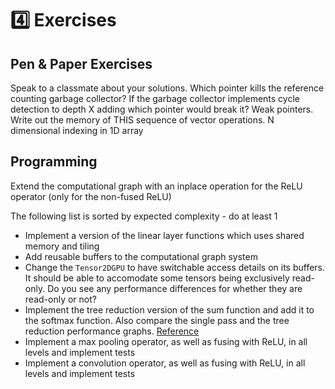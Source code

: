# 4️⃣ Exercises
## Pen & Paper Exercises
Speak to a classmate about your solutions.
Which pointer kills the reference counting garbage collector?
If the garbage collector implements cycle detection to depth X adding which pointer would break it?
Weak pointers.
Write out the memory of THIS sequence of vector operations.
N dimensional indexing in 1D array

## Programming
Extend the computational graph with an inplace operation for the ReLU operator (only for the non-fused ReLU)

The following list is sorted by expected complexity - do at least 1

* Implement a version of the linear layer functions which uses shared memory and tiling
* Add reusable buffers to the computational graph system
* Change the ```Tensor2DGPU``` to have switchable access details on its buffers. It should be able to
accomodate some tensors being exclusively read-only. Do you see any performance differences for whether
they are read-only or not?
* Implement the tree reduction version of the sum function and add it to the softmax function.
Also compare the single pass and the tree reduction performance graphs. [Reference](https://developer.download.nvidia.com/assets/cuda/files/reduction.pdf)
* Implement a max pooling operator, as well as fusing with ReLU, in all levels and implement tests
* Implement a convolution operator, as well as fusing with ReLU, in all levels and implement tests
